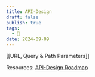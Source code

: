 ```yaml
---
title: API-Design
draft: false
publish: true
tags:
  - 📇
date: 2024-09-09
---
```

[[URL, Query & Path Parameters]]

Resources: [API-Design Roadmap](https://roadmap.sh/api-design)
